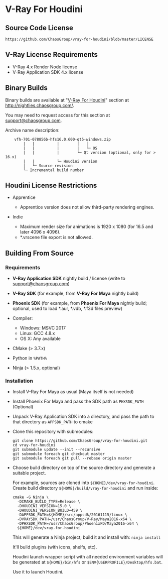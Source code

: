 V-Ray For Houdini
=================

Source Code License
-------------------

    https://github.com/ChaosGroup/vray-for-houdini/blob/master/LICENSE

V-Ray License Requirements
--------------------------

* V-Ray 4.x Render Node license
* V-Ray Application SDK 4.x license

Binary Builds
-------------

Binary builds are available at "[V-Ray For Houdini](https://nightlies.chaosgroup.com/main#/vray4houdini)" section at http://nightlies.chaosgroup.com/.

You may need to request access for this section at support@chaosgroup.com.

Archive name description:

```
    vfh-701-078856b-hfs16.0.600-qt5-windows.zip
        |   |          |        |   │
        |   |          |        |   └─ OS
        |   |          |        └─ Qt version (optional, only for > 16.x)
        |   |          └─ Houdini version
        │   └─ Source revision
        └─ Incremental build number
```

Houdini License Restrictions
----------------------------

* Apprentice

    - Apprentice version does not allow third-party rendering engines.

* Indie

    - Maximum render size for animations is 1920 x 1080 (for 16.5 and later 4096 x 4096).
    - *.vrscene file export is not allowed.

Building From Source
--------------------

### Requirements

* **V-Ray Application SDK** nightly build / license (write to support@chaosgroup.com)

* **V-Ray SDK** (for example, from **V-Ray For Maya** nightly build)

* **Phoenix SDK** (for example, from **Phoenix For Maya** nightly build; optional, used to load *.aur, *.vdb, *.f3d files preview)

* Compiler:

    - Windows: MSVC 2017
    - Linux: GCC 4.8.x
    - OS X: Any available

* CMake (> 3.7.x)

* Python in `%PATH%`

* Ninja (> 1.5.x, optional)

### Installation

* Install V-Ray For Maya as usual (Maya itself is not needed)

* Install Phoenix For Maya and pass the SDK path as `PHXSDK_PATH` (Optional)

* Unpack V-Ray Application SDK into a directory, and pass the path to that directory as `APPSDK_PATH` to cmake

* Clone this repository with submodules:

  ```
  git clone https://github.com/ChaosGroup/vray-for-houdini.git
  cd vray-for-houdini
  git submodule update --init --recursive
  git submodule foreach git checkout master
  git submodule foreach git pull --rebase origin master
  ```

* Choose build directory on top of the source directory and generate a suitable project.

  For example, sources are cloned into `${HOME}/dev/vray-for-houdini`. Create build directory `${HOME}/build/vray-for-houdini` and run inside:

  ```
  cmake -G Ninja \
    -DCMAKE_BUILD_TYPE=Release \
    -DHOUDINI_VERSION=15.0 \
    -DHOUDINI_VERSION_BUILD=459 \
    -DAPPSDK_PATH=${HOME}/src/appsdk/20161115/linux \
    -DVRAYSDK_PATH=/usr/ChaosGroup/V-Ray/Maya2016-x64 \
    -DPHXSDK_PATH=/usr/ChaosGroup/PhoenixFD/Maya2016-x64 \
    ${HOME}/dev/vray-for-houdini
  ```

  This will generate a Ninja project; build it and install with: `ninja install`

  It'll build plugins (with icons, shelfs, etc).

  Houdini launch wrapper script with all needed environment variables will be generated at `${HOME}/bin/hfs` or `$ENV{USERPROFILE}/Desktop/hfs.bat`.

  Use it to launch Houdini.

